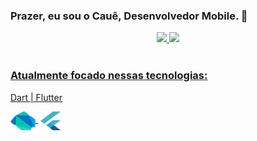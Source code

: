 ### Prazer, eu sou o Cauê, Desenvolvedor Mobile. 📱

<div style="display: inline_block" align="center">
  <a href="https://github.com/cauecbb">
  <img height="140em" src="https://github-readme-stats-git-masterrstaa-rickstaa.vercel.app/api?username=cauecbb&show_icons=true&theme=tokyonight&include_all_commits=true&count_private=true"/>
  <img height="140em" src="https://github-readme-stats-git-masterrstaa-rickstaa.vercel.app/api/top-langs/?username=cauecbb&theme=tokyonight&layout=compact&hide=cmake,swift,kotlin,objective-c,c%2B%2B"/>
</div>
<div style="display: inline_block"><br>
  <h3>Atualmente focado nessas tecnologias:</h3>
  <p>  Dart  |  Flutter</p>
  <img align="center" alt="Caue-dart" height="30" width="40" src="https://raw.githubusercontent.com/devicons/devicon/master/icons/dart/dart-original.svg">
  <img align="center" alt="Caue-flutter" height="30" width="40" src="https://raw.githubusercontent.com/devicons/devicon/master/icons/flutter/flutter-original.svg">
</div>
